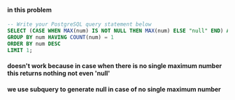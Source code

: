 #### in this problem

```sql
-- Write your PostgreSQL query statement below
SELECT (CASE WHEN MAX(num) IS NOT NULL THEN MAX(num) ELSE "null" END) AS num FROM MyNumbers
GROUP BY num HAVING COUNT(num) = 1
ORDER BY num DESC
LIMIT 1;
```

#### doesn't work because in case when there is no single maximum number this returns nothing not even 'null'

#### we use subquery to generate null in case of no single maximum number
